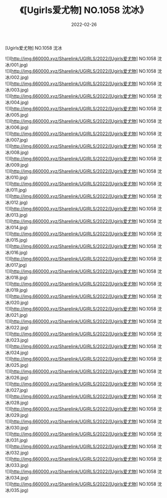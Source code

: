﻿---
layout: post
title:  《[Ugirls爱尤物] NO.1058 沈冰》
date:   2022-02-26
img: http://img.660000.xyz/Sharelink/UGIRLS/2022/[Ugirls爱尤物] NO.1058 沈冰/000.jpg
categories: [美女, 清纯, 唯美]
---

[Ugirls爱尤物] NO.1058 沈冰

 ![](http://img.660000.xyz/Sharelink/UGIRLS/2022/[Ugirls爱尤物] NO.1058 沈冰/001.jpg) <br>![](http://img.660000.xyz/Sharelink/UGIRLS/2022/[Ugirls爱尤物] NO.1058 沈冰/002.jpg) <br>![](http://img.660000.xyz/Sharelink/UGIRLS/2022/[Ugirls爱尤物] NO.1058 沈冰/003.jpg) <br>![](http://img.660000.xyz/Sharelink/UGIRLS/2022/[Ugirls爱尤物] NO.1058 沈冰/004.jpg) <br>![](http://img.660000.xyz/Sharelink/UGIRLS/2022/[Ugirls爱尤物] NO.1058 沈冰/005.jpg) <br>![](http://img.660000.xyz/Sharelink/UGIRLS/2022/[Ugirls爱尤物] NO.1058 沈冰/006.jpg) <br>![](http://img.660000.xyz/Sharelink/UGIRLS/2022/[Ugirls爱尤物] NO.1058 沈冰/007.jpg) <br>![](http://img.660000.xyz/Sharelink/UGIRLS/2022/[Ugirls爱尤物] NO.1058 沈冰/008.jpg) <br>![](http://img.660000.xyz/Sharelink/UGIRLS/2022/[Ugirls爱尤物] NO.1058 沈冰/009.jpg) <br>![](http://img.660000.xyz/Sharelink/UGIRLS/2022/[Ugirls爱尤物] NO.1058 沈冰/010.jpg) <br>![](http://img.660000.xyz/Sharelink/UGIRLS/2022/[Ugirls爱尤物] NO.1058 沈冰/011.jpg) <br>![](http://img.660000.xyz/Sharelink/UGIRLS/2022/[Ugirls爱尤物] NO.1058 沈冰/012.jpg) <br>![](http://img.660000.xyz/Sharelink/UGIRLS/2022/[Ugirls爱尤物] NO.1058 沈冰/013.jpg) <br>![](http://img.660000.xyz/Sharelink/UGIRLS/2022/[Ugirls爱尤物] NO.1058 沈冰/014.jpg) <br>![](http://img.660000.xyz/Sharelink/UGIRLS/2022/[Ugirls爱尤物] NO.1058 沈冰/015.jpg) <br>![](http://img.660000.xyz/Sharelink/UGIRLS/2022/[Ugirls爱尤物] NO.1058 沈冰/016.jpg) <br>![](http://img.660000.xyz/Sharelink/UGIRLS/2022/[Ugirls爱尤物] NO.1058 沈冰/017.jpg) <br>![](http://img.660000.xyz/Sharelink/UGIRLS/2022/[Ugirls爱尤物] NO.1058 沈冰/018.jpg) <br>![](http://img.660000.xyz/Sharelink/UGIRLS/2022/[Ugirls爱尤物] NO.1058 沈冰/019.jpg) <br>![](http://img.660000.xyz/Sharelink/UGIRLS/2022/[Ugirls爱尤物] NO.1058 沈冰/020.jpg) <br>![](http://img.660000.xyz/Sharelink/UGIRLS/2022/[Ugirls爱尤物] NO.1058 沈冰/021.jpg) <br>![](http://img.660000.xyz/Sharelink/UGIRLS/2022/[Ugirls爱尤物] NO.1058 沈冰/022.jpg) <br>![](http://img.660000.xyz/Sharelink/UGIRLS/2022/[Ugirls爱尤物] NO.1058 沈冰/023.jpg) <br>![](http://img.660000.xyz/Sharelink/UGIRLS/2022/[Ugirls爱尤物] NO.1058 沈冰/024.jpg) <br>![](http://img.660000.xyz/Sharelink/UGIRLS/2022/[Ugirls爱尤物] NO.1058 沈冰/025.jpg) <br>![](http://img.660000.xyz/Sharelink/UGIRLS/2022/[Ugirls爱尤物] NO.1058 沈冰/026.jpg) <br>![](http://img.660000.xyz/Sharelink/UGIRLS/2022/[Ugirls爱尤物] NO.1058 沈冰/027.jpg) <br>![](http://img.660000.xyz/Sharelink/UGIRLS/2022/[Ugirls爱尤物] NO.1058 沈冰/028.jpg) <br>![](http://img.660000.xyz/Sharelink/UGIRLS/2022/[Ugirls爱尤物] NO.1058 沈冰/029.jpg) <br>![](http://img.660000.xyz/Sharelink/UGIRLS/2022/[Ugirls爱尤物] NO.1058 沈冰/030.jpg) <br>![](http://img.660000.xyz/Sharelink/UGIRLS/2022/[Ugirls爱尤物] NO.1058 沈冰/031.jpg) <br>![](http://img.660000.xyz/Sharelink/UGIRLS/2022/[Ugirls爱尤物] NO.1058 沈冰/032.jpg) <br>![](http://img.660000.xyz/Sharelink/UGIRLS/2022/[Ugirls爱尤物] NO.1058 沈冰/033.jpg) <br>![](http://img.660000.xyz/Sharelink/UGIRLS/2022/[Ugirls爱尤物] NO.1058 沈冰/034.jpg) <br>![](http://img.660000.xyz/Sharelink/UGIRLS/2022/[Ugirls爱尤物] NO.1058 沈冰/035.jpg) <br>